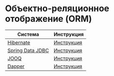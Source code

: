 # Объектно-реляционное отображение (ORM)

| Система                                                         | Инструкция                              |
|-----------------------------------------------------------------|-----------------------------------------|
| [Hibernate](https://hibernate.org/orm/)                         | [Инструкция](../hibernate.md)           |
| [Spring Data JDBC](https://spring.io/projects/spring-data-jdbc) | [Инструкция](../spring-data-jdbc.md)    |
| [JOOQ](https://www.jooq.org/)                                   | [Инструкция](../jooq.md)                |
| [Dapper](https://dappertutorial.net/)                           | [Инструкция](../dapper_over_ado_net.md) |
